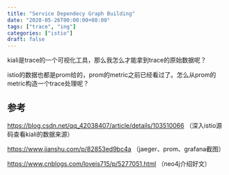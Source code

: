```yaml
---
title: "Service Dependecy Graph Building"
date: "2020-05-26T00:00:00+08:00"
tags: ["trace", "ing"]
categories: ["istio"]
draft: false
---
```


kiali是trace的一个可视化工具，那么我怎么才能拿到trace的原始数据呢？

istio的数据也都是prom给的，prom的metric之前已经看过了。怎么从prom的metric构造一个trace处理呢？



## 参考

https://blog.csdn.net/qq_42038407/article/details/103510066 （深入istio源码查看kiali的数据来源）

https://www.jianshu.com/p/82853ed9bc4a （jaeger、prom、grafana截图）

https://www.cnblogs.com/loveis715/p/5277051.html （neo4j介绍好文）
